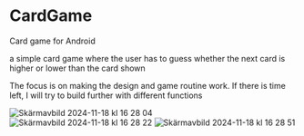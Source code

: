 # CardGame
Card game for Android

a simple card game where the user has to guess whether the next card is higher or lower than the card shown


The focus is on making the design and game routine work. If there is time left, I will try to build further with different functions

![Skärmavbild 2024-11-18 kl  16 28 04](https://github.com/user-attachments/assets/4e25d985-a8fd-4d23-9939-3be1bcb787b0)
![Skärmavbild 2024-11-18 kl  16 28 22](https://github.com/user-attachments/assets/64520889-04fc-4459-9a3d-f27ae7a2cea2)
![Skärmavbild 2024-11-18 kl  16 28 51](https://github.com/user-attachments/assets/8d1b4132-9163-41ed-a86f-94e53d5017df)
